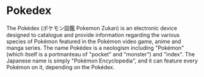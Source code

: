 # Pokedex

The Pokédex (ポケモン図鑑 Pokemon Zukan) is an electronic device designed to catalogue and provide information regarding the various species of Pokémon featured in the Pokémon video game, anime and manga series. The name Pokédex is a neologism including "Pokémon" (which itself is a portmanteau of "pocket" and "monster") and "index". The Japanese name is simply "Pokémon Encyclopedia", and it can feature every Pokémon on it, depending on the Pokédex.
